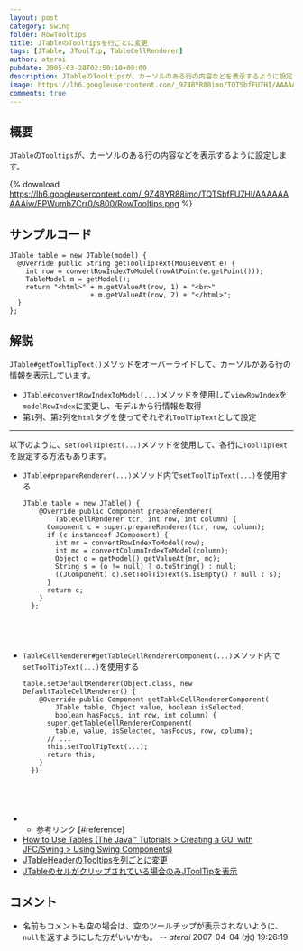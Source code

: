 ```yaml
---
layout: post
category: swing
folder: RowTooltips
title: JTableのTooltipsを行ごとに変更
tags: [JTable, JToolTip, TableCellRenderer]
author: aterai
pubdate: 2005-03-28T02:50:10+09:00
description: JTableのTooltipsが、カーソルのある行の内容などを表示するように設定します。
image: https://lh6.googleusercontent.com/_9Z4BYR88imo/TQTSbfFU7HI/AAAAAAAAAiw/EPWumbZCrr0/s800/RowTooltips.png
comments: true
---
```

## 概要
`JTable`の`Tooltips`が、カーソルのある行の内容などを表示するように設定します。

{% download https://lh6.googleusercontent.com/_9Z4BYR88imo/TQTSbfFU7HI/AAAAAAAAAiw/EPWumbZCrr0/s800/RowTooltips.png %}

## サンプルコード
<pre class="prettyprint"><code>JTable table = new JTable(model) {
  @Override public String getToolTipText(MouseEvent e) {
    int row = convertRowIndexToModel(rowAtPoint(e.getPoint()));
    TableModel m = getModel();
    return "&lt;html&gt;" + m.getValueAt(row, 1) + "&lt;br&gt;"
                    + m.getValueAt(row, 2) + "&lt;/html&gt;";
  }
};
</code></pre>

## 解説
`JTable#getToolTipText()`メソッドをオーバーライドして、カーソルがある行の情報を表示しています。

- `JTable#convertRowIndexToModel(...)`メソッドを使用して`viewRowIndex`を`modelRowIndex`に変更し、モデルから行情報を取得
- 第`1`列、第`2`列を`html`タグを使ってそれぞれ`ToolTipText`として設定

<!-- dummy comment line for breaking list -->

- - - -
以下のように、`setToolTipText(...)`メソッドを使用して、各行に`ToolTipText`を設定する方法もあります。

- `JTable#prepareRenderer(...)`メソッド内で`setToolTipText(...)`を使用する
    
    <pre class="prettyprint"><code>JTable table = new JTable() {
      @Override public Component prepareRenderer(
          TableCellRenderer tcr, int row, int column) {
        Component c = super.prepareRenderer(tcr, row, column);
        if (c instanceof JComponent) {
          int mr = convertRowIndexToModel(row);
          int mc = convertColumnIndexToModel(column);
          Object o = getModel().getValueAt(mr, mc);
          String s = (o != null) ? o.toString() : null;
          ((JComponent) c).setToolTipText(s.isEmpty() ? null : s);
        }
        return c;
      }
    };
</code></pre>
- `TableCellRenderer#getTableCellRendererComponent(...)`メソッド内で`setToolTipText(...)`を使用する
    
    <pre class="prettyprint"><code>table.setDefaultRenderer(Object.class, new DefaultTableCellRenderer() {
      @Override public Component getTableCellRendererComponent(
          JTable table, Object value, boolean isSelected,
          boolean hasFocus, int row, int column) {
        super.getTableCellRendererComponent(
          table, value, isSelected, hasFocus, row, column);
        // ...
        this.setToolTipText(...);
        return this;
      }
    });
</code></pre>
- * 参考リンク [#reference]
- [How to Use Tables (The Java™ Tutorials > Creating a GUI with JFC/Swing > Using Swing Components)](https://docs.oracle.com/javase/tutorial/uiswing/components/table.html#celltooltip)
- [JTableHeaderのTooltipsを列ごとに変更](https://ateraimemo.com/Swing/HeaderTooltips.html)
- [JTableのセルがクリップされている場合のみJToolTipを表示](https://ateraimemo.com/Swing/ClippedCellTooltips.html)

<!-- dummy comment line for breaking list -->

## コメント
- 名前もコメントも空の場合は、空のツールチップが表示されないように、`null`を返すようにした方がいいかも。 -- *aterai* 2007-04-04 (水) 19:26:19

<!-- dummy comment line for breaking list -->
